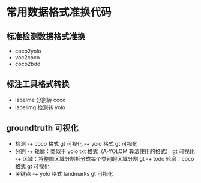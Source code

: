 # 常用数据格式准换代码

## 标准检测数据格式准换
 - coco2yolo
 - voc2coco
 - coco2bdd

## 标注工具格式转换
 - labelme 分割转 coco
 - labelimg 检测转 yolo

## groundtruth 可视化
 - 检测
    -+ coco 格式 gt 可视化
    -+ yolo 格式 gt 可视化 
 - 分割
    -+ 轮廓：类似于 yolo txt 格式（A-YOLOM 算法使用的格式） gt 可视化
    -+ 区域：将整图区域分割拆分成每个类别的区域分割 gt
    -+ todo 轮廓：coco 格式 gt 可视化
 - 关键点
    -+ yolo 格式 landmarks gt 可视化
